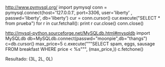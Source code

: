 http://www.pymysql.org/
import pymysql
conn = pymysql.connect(host='127.0.0.1', port=3306, user='liberty' , passwd='liberty', db='liberty')
cur = conn.cursor()
cur.execute("SELECT * from prueba")
for r in cur.fetchall():
   print r
cur.close()
conn.close()



http://mysql-python.sourceforge.net/MySQLdb.html#mysqldb
import MySQLdb
db=MySQLdb.connect(passwd="moonpie",db="thangs")
c=db.cursor()
max_price=5
c.execute("""SELECT spam, eggs, sausage FROM breakfast WHERE price < %s""", (max_price,))
c.fetchone()

Resultado:
(3L, 2L, 0L)

